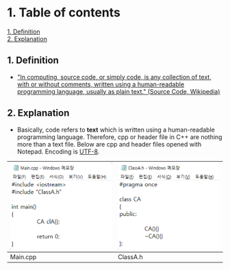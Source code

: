 # 1. Table of contents
[1. Definition](#1-Definition)  
[2. Explanation](#2-Explanation)
## 1. Definition
- ["In computing, source code, or simply code, is any collection of text, with or without comments, written using a human-readable programming language, usually as plain text." (Source Code, Wikipedia)](https://en.wikipedia.org/wiki/Source_code)
## 2. Explanation
- Basically, code refers to **text** which is written using a human-readable programming language. Therefore, cpp or header file in C++ are nothing more than a text file. Below are cpp and header files opened with Notepad. Encoding is [UTF-8](https://en.wikipedia.org/wiki/UTF-8).

|![cpp](MainCPP.png)|![header](ClassAHeader.png)|
|---|---|
|Main.cpp|ClassA.h|
